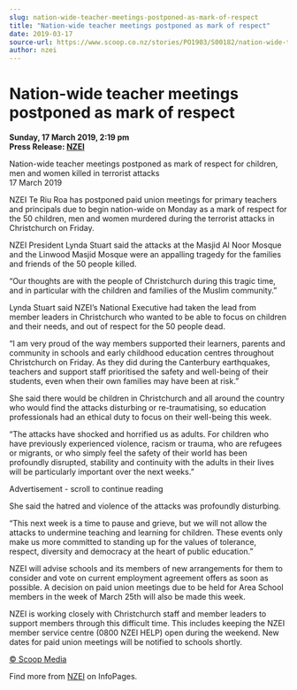 ```yaml
---
slug: nation-wide-teacher-meetings-postponed-as-mark-of-respect
title: "Nation-wide teacher meetings postponed as mark of respect"
date: 2019-03-17
source-url: https://www.scoop.co.nz/stories/PO1903/S00182/nation-wide-teacher-meetings-postponed-as-mark-of-respect.htm
author: nzei
---
```

Nation-wide teacher meetings postponed as mark of respect
=========================================================

**Sunday, 17 March 2019, 2:19 pm**  
**Press Release: [NZEI](https://info.scoop.co.nz/NZEI)**

Nation-wide teacher meetings postponed as mark of respect for children, men and women killed in terrorist attacks  
17 March 2019

NZEI Te Riu Roa has postponed paid union meetings for primary teachers and principals due to begin nation-wide on Monday as a mark of respect for the 50 children, men and women murdered during the terrorist attacks in Christchurch on Friday.

NZEI President Lynda Stuart said the attacks at the Masjid Al Noor Mosque and the Linwood Masjid Mosque were an appalling tragedy for the families and friends of the 50 people killed.

“Our thoughts are with the people of Christchurch during this tragic time, and in particular with the children and families of the Muslim community.”

Lynda Stuart said NZEI’s National Executive had taken the lead from member leaders in Christchurch who wanted to be able to focus on children and their needs, and out of respect for the 50 people dead.

“I am very proud of the way members supported their learners, parents and community in schools and early childhood education centres throughout Christchurch on Friday. As they did during the Canterbury earthquakes, teachers and support staff prioritised the safety and well-being of their students, even when their own families may have been at risk.”

She said there would be children in Christchurch and all around the country who would find the attacks disturbing or re-traumatising, so education professionals had an ethical duty to focus on their well-being this week.

“The attacks have shocked and horrified us as adults. For children who have previously experienced violence, racism or trauma, who are refugees or migrants, or who simply feel the safety of their world has been profoundly disrupted, stability and continuity with the adults in their lives will be particularly important over the next weeks.”

Advertisement - scroll to continue reading





She said the hatred and violence of the attacks was profoundly disturbing.

“This next week is a time to pause and grieve, but we will not allow the attacks to undermine teaching and learning for children. These events only make us more committed to standing up for the values of tolerance, respect, diversity and democracy at the heart of public education.”

NZEI will advise schools and its members of new arrangements for them to consider and vote on current employment agreement offers as soon as possible. A decision on paid union meetings due to be held for Area School members in the week of March 25th will also be made this week.

NZEI is working closely with Christchurch staff and member leaders to support members through this difficult time. This includes keeping the NZEI member service centre (0800 NZEI HELP) open during the weekend. New dates for paid union meetings will be notified to schools shortly.

[© Scoop Media](http://www.scoop.co.nz/about/terms.html)

Find more from [NZEI](https://info.scoop.co.nz/NZEI) on InfoPages.
